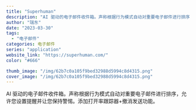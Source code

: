 ```yaml
---
title: "Superhuman"
description: "AI 驱动的电子邮件收件箱。声称根据行为模式自动对重要电子邮件进行排序，允许您设置提醒并让您保持警惕。添加打开率跟踪器+"
author: "瑞东"
date: "2023-03-30"
tags:
  - "电子邮件"
categories: 电子邮件
series: "application"
website_link: "https://superhuman.com/"
color: "#666"

thumb_image: "/img/62b7c0a105f9bed32988d5994c8d4315.png"
cover_image: "/img/62b7c0a105f9bed32988d5994c8d4315.png"
---
```


AI 驱动的电子邮件收件箱。声称根据行为模式自动对重要电子邮件进行排序，允许您设置提醒并让您保持警惕。添加打开率跟踪器+撤消发送功能。